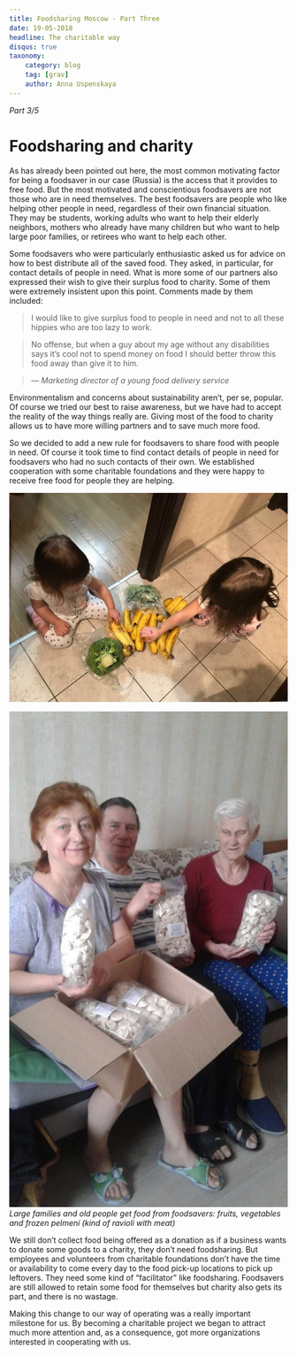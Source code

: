 ```yaml
---
title: Foodsharing Moscow - Part Three
date: 19-05-2018
headline: The charitable way
disqus: true
taxonomy:
    category: blog
    tag: [grav]
    author: Anna Uspenskaya
---
```


_Part 3/5_

# Foodsharing and charity

As has already been pointed out here, the most common motivating factor for being a foodsaver in our case (Russia) is the access that it provides to free food. But the most motivated and conscientious foodsavers are not those who are in need themselves. The best foodsavers are people who like helping other people in need, regardless of their own financial situation. They may be students, working adults who want to help their elderly neighbors, mothers who already have many children but who want to help large poor families, or retirees who want to help each other.

Some foodsavers who were particularly enthusiastic asked us for advice on how to best distribute all of the saved food. They asked, in particular, for contact details of people in need. What is more some of our partners also expressed their wish to give their surplus food to charity. Some of them were extremely insistent upon this point. Comments made by them included:

>I would like to give surplus food to people in need and not to all these hippies who are too lazy to work.

>No offense, but when a guy about my age without any disabilities says it’s cool not to spend money on food I should better throw this food away than give it to him.

>— _Marketing director of a young food delivery service_

Environmentalism and concerns about sustainability aren’t, per se, popular. Of course we tried our best to raise awareness, but we have had to accept the reality of the way things really are. Giving most of the food to charity allows us to have more willing partners and to save much more food.

So we decided to add a new rule for foodsavers to share food with people in need. Of course it took time to find contact details of people in need for foodsavers who had no such contacts of their own. We established cooperation with some charitable foundations and they were happy to receive free food for people they are helping.

![](children.jpg)

![](elderly.jpg)
_Large families and old people get food from foodsavers: fruits, vegetables and frozen pelmeni (kind of ravioli with meat)_

We still don’t collect food being offered as a donation as if a business wants to donate some goods to a charity, they don’t need foodsharing. But employees and volunteers from charitable foundations don’t have the time or availability to come every day to the food pick-up locations to pick up leftovers. They need some kind of “facilitator” like foodsharing. Foodsavers are still allowed to retain some food for themselves but charity also gets its part, and there is no wastage.

Making this change to our way of operating was a really important milestone for us. By becoming a charitable project we began to attract much more attention and, as a consequence, got more organizations interested in cooperating with us.  
